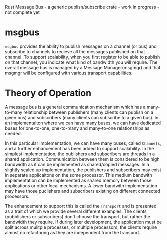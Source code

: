 
Rust Message Bus - a generic publish/subscribe crate - work in progress - not complete yet
# msgbus
`msgbus` provides the ability to publish messages on a channel (or bus) and subscribe to channels to recieve all the messages 
published on that channel.  To support scalability, when you first register to be able to publish on that channel, you indicate what 
kind of bandwidth you will require.  The overall message bus is managed by a Message Manager(msgmgr) and that msgmgr will be configured 
with various transport capabilities.

# Theory of Operation
A message bus is a general communication mechanism which has a many-to-many relationship between publishers (many clients can publish on a given bus)
and subscribers (many clients can subscribe to a given bus). In an implementaiton where we can have many buses, we can have dedicated buses for one-to-one,
one-to-many and many-to-one relationships as needed.

In this particular implementation, we can have many buses, called `Channels`, and a further enhancement has been added to support scalability.  In the
simplest implementation, the publishers and subscribers are threads in a shared application.  Communication between them is considered to be high 
bandwidth as it can be implemented as shared/copied messages.  In a slightly scaled up implementation, the publishers and subscribers may exist in 
separate applicaitons on the some processor. This medium bandwith implementation can be implemented as shared memory between those applications or other
local mechanisms.  A lower bandwith implementation may have those puclishers and subscribers existing on different connected processors.

The enhancement to support this is called the `Transport` and is presented as a trait of which we provide several different examples.  The clients 
(pubblishers or subscribers) don't choose the transport, but rather the bandwidth they require.  If during later development, the application must be split
across mulitple processes, or multiple processors, the clients require almost no refactoring as they are independent from the transport.
 
